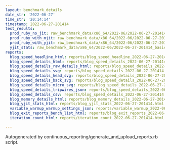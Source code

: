 ```yaml
---
layout: benchmark_details
date_str: '2022-06-27'
time_str: '20:14:14'
timestamp: 2022-06-27-201414
test_results:
  prod_ruby_no_jit: raw_benchmark_data/x86_64/2022-06/2022-06-27-201414_basic_benchmark_prod_ruby_no_jit.json
  prod_ruby_with_mjit: raw_benchmark_data/x86_64/2022-06/2022-06-27-201414_basic_benchmark_prod_ruby_with_mjit.json
  prod_ruby_with_yjit: raw_benchmark_data/x86_64/2022-06/2022-06-27-201414_basic_benchmark_prod_ruby_with_yjit.json
  yjit_stats: raw_benchmark_data/x86_64/2022-06/2022-06-27-201414_basic_benchmark_yjit_stats.json
reports:
  blog_speed_headline_html: reports/blog_speed_headline_2022-06-27-201414.html
  blog_speed_details_html: reports/blog_speed_details_2022-06-27-201414.html
  blog_speed_details_raw_details_html: reports/blog_speed_details_2022-06-27-201414.raw_details.html
  blog_speed_details_svg: reports/blog_speed_details_2022-06-27-201414.svg
  blog_speed_details_head_svg: reports/blog_speed_details_2022-06-27-201414.head.svg
  blog_speed_details_back_svg: reports/blog_speed_details_2022-06-27-201414.back.svg
  blog_speed_details_micro_svg: reports/blog_speed_details_2022-06-27-201414.micro.svg
  blog_speed_details_tripwires_json: reports/blog_speed_details_2022-06-27-201414.tripwires.json
  blog_speed_details_csv: reports/blog_speed_details_2022-06-27-201414.csv
  blog_memory_details_html: reports/blog_memory_details_2022-06-27-201414.html
  blog_yjit_stats_html: reports/blog_yjit_stats_2022-06-27-201414.html
  variable_warmup_warmup_settings_json: reports/variable_warmup_2022-06-27-201414.warmup_settings.json
  blog_exit_reports_bench_list_html: reports/blog_exit_reports_2022-06-27-201414.bench_list.html
  iteration_count_html: reports/iteration_count_2022-06-27-201414.html

---
```

Autogenerated by continuous_reporting/generate_and_upload_reports.rb script.
